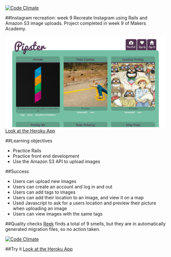 [![Code Climate](https://codeclimate.com/repos/547335c169568034f4233528/badges/121410a4328d449c240b/gpa.svg)](https://codeclimate.com/repos/547335c169568034f4233528/feed)

##Instagram recreation: week 9
Recreate Instagram using Rails and Amazon S3 image uploads.
Project completed in week 9 of Makers Academy.

![Pipster](https://github.com/zoeabryant/ma-instagram/blob/master/screenshot_pipster.png)
[Look at the Heroku App](http://pipster.herokuapp.com/)

##Learning objectives
* Practice Rails
* Practice front end development
* Use the Amazon S3 API to upload images

##Success
* Users can upload new images
* Users can create an account and log in and out
* Users can add tags to images
* Users can add their location to an image, and view it on a map
* Used Javascript to ask for a users location and preview their picture when uploading an image
* Users can view images with the same tags

##Quality checks
[Reek](https://github.com/joenas/preek) finds a total of 9 smells, but they are in automatically generated migration files, so no action taken.

[![Code Climate](https://codeclimate.com/repos/547335c169568034f4233528/badges/121410a4328d449c240b/gpa.svg)](https://codeclimate.com/repos/547335c169568034f4233528/feed)

##Try it
[Look at the Heroku App](http://pipster.herokuapp.com/)
